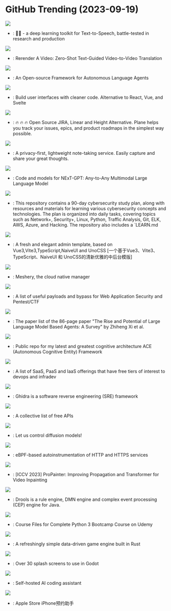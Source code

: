 # GitHub Trending (2023-09-19)

![](https://img.shields.io/badge/Python-New%20901-green?style=flat-square&logo=appveyor)
- [](https://github.comundefined): 🐸💬 - a deep learning toolkit for Text-to-Speech, battle-tested in research and production

![](https://img.shields.io/badge/Jupyter%20Notebook-New%2079-green?style=flat-square&logo=appveyor)
- [](https://github.comundefined): Rerender A Video: Zero-Shot Text-Guided Video-to-Video Translation

![](https://img.shields.io/badge/Python-New%20412-green?style=flat-square&logo=appveyor)
- [](https://github.comundefined): An Open-source Framework for Autonomous Language Agents

![](https://img.shields.io/badge/JavaScript-New%20428-green?style=flat-square&logo=appveyor)
- [](https://github.comundefined): Build user interfaces with cleaner code. Alternative to React, Vue, and Svelte

![](https://img.shields.io/badge/TypeScript-New%20347-green?style=flat-square&logo=appveyor)
- [](https://github.comundefined): 🔥 🔥 🔥 Open Source JIRA, Linear and Height Alternative. Plane helps you track your issues, epics, and product roadmaps in the simplest way possible.

![](https://img.shields.io/badge/Go-New%2045-green?style=flat-square&logo=appveyor)
- [](https://github.comundefined): A privacy-first, lightweight note-taking service. Easily capture and share your great thoughts.

![](https://img.shields.io/badge/Python-New%20176-green?style=flat-square&logo=appveyor)
- [](https://github.comundefined): Code and models for NExT-GPT: Any-to-Any Multimodal Large Language Model

![](https://img.shields.io/badge/none-New%2097-green?style=flat-square&logo=appveyor)
- [](https://github.comundefined): This repository contains a 90-day cybersecurity study plan, along with resources and materials for learning various cybersecurity concepts and technologies. The plan is organized into daily tasks, covering topics such as Network+, Security+, Linux, Python, Traffic Analysis, Git, ELK, AWS, Azure, and Hacking. The repository also includes a `LEARN.md

![](https://img.shields.io/badge/TypeScript-New%2047-green?style=flat-square&logo=appveyor)
- [](https://github.comundefined): A fresh and elegant admin template, based on Vue3,Vite3,TypeScript,NaiveUI and UnoCSS [一个基于Vue3、Vite3、TypeScript、NaiveUI 和 UnoCSS的清新优雅的中后台模版]

![](https://img.shields.io/badge/Go-New%2027-green?style=flat-square&logo=appveyor)
- [](https://github.comundefined): Meshery, the cloud native manager

![](https://img.shields.io/badge/Python-New%2043-green?style=flat-square&logo=appveyor)
- [](https://github.comundefined): A list of useful payloads and bypass for Web Application Security and Pentest/CTF

![](https://img.shields.io/badge/none-New%20342-green?style=flat-square&logo=appveyor)
- [](https://github.comundefined): The paper list of the 86-page paper "The Rise and Potential of Large Language Model Based Agents: A Survey" by Zhiheng Xi et al.

![](https://img.shields.io/badge/none-New%2064-green?style=flat-square&logo=appveyor)
- [](https://github.comundefined): Public repo for my latest and greatest cognitive architecture ACE (Autonomous Cognitive Entity) Framework

![](https://img.shields.io/badge/HTML-New%20288-green?style=flat-square&logo=appveyor)
- [](https://github.comundefined): A list of SaaS, PaaS and IaaS offerings that have free tiers of interest to devops and infradev

![](https://img.shields.io/badge/Java-New%20112-green?style=flat-square&logo=appveyor)
- [](https://github.comundefined): Ghidra is a software reverse engineering (SRE) framework

![](https://img.shields.io/badge/Python-New%20139-green?style=flat-square&logo=appveyor)
- [](https://github.comundefined): A collective list of free APIs

![](https://img.shields.io/badge/Python-New%2060-green?style=flat-square&logo=appveyor)
- [](https://github.comundefined): Let us control diffusion models!

![](https://img.shields.io/badge/C-New%2038-green?style=flat-square&logo=appveyor)
- [](https://github.comundefined): eBPF-based autoinstrumentation of HTTP and HTTPS services

![](https://img.shields.io/badge/Python-New%20111-green?style=flat-square&logo=appveyor)
- [](https://github.comundefined): [ICCV 2023] ProPainter: Improving Propagation and Transformer for Video Inpainting

![](https://img.shields.io/badge/Java-New%2011-green?style=flat-square&logo=appveyor)
- [](https://github.comundefined): Drools is a rule engine, DMN engine and complex event processing (CEP) engine for Java.

![](https://img.shields.io/badge/Jupyter%20Notebook-New%2015-green?style=flat-square&logo=appveyor)
- [](https://github.comundefined): Course Files for Complete Python 3 Bootcamp Course on Udemy

![](https://img.shields.io/badge/Rust-New%20100-green?style=flat-square&logo=appveyor)
- [](https://github.comundefined): A refreshingly simple data-driven game engine built in Rust

![](https://img.shields.io/badge/none-New%20153-green?style=flat-square&logo=appveyor)
- [](https://github.comundefined): Over 30 splash screens to use in Godot

![](https://img.shields.io/badge/TypeScript-New%2014-green?style=flat-square&logo=appveyor)
- [](https://github.comundefined): Self-hosted AI coding assistant

![](https://img.shields.io/badge/Go-New%2018-green?style=flat-square&logo=appveyor)
- [](https://github.comundefined): Apple Store iPhone预约助手

